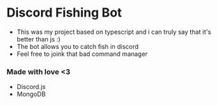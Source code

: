 # Discord Fishing Bot
- This was my project based on typescript and i can truly say that it's better than js :)
- The bot allows you to catch fish in discord
- Feel free to joink that bad command manager

### Made with love <3
- Discord.js
- MongoDB 
